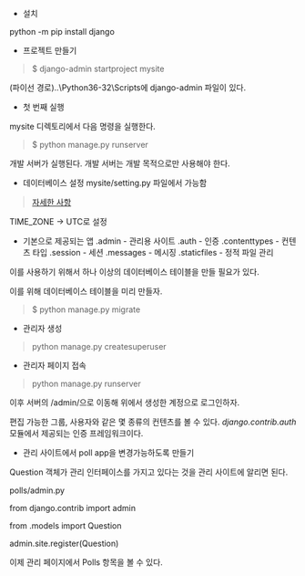 * 설치

python -m pip install django

* 프로젝트 만들기
>$ django-admin startproject mysite

(파이선 경로)..\Python36-32\Scripts에 django-admin 파일이 있다.

* 첫 번째 실행

mysite 디렉토리에서 다음 명령을 실행한다.
>$ python manage.py runserver

개발 서버가 실행된다.
개발 서버는 개발 목적으로만 사용해야 한다.

* 데이터베이스 설정
mysite/setting.py 파일에서 가능함
> [자세한 사항](https://docs.djangoproject.com/ko/1.11/intro/tutorial02/)

TIME_ZONE -> UTC로 설정

* 기본으로 제공되는 앱
.admin - 관리용 사이트
.auth - 인증
.contenttypes - 컨텐츠 타입
.session - 세션
.messages - 메시징
.staticfiles - 정적 파일 관리

이를 사용하기 위해서 하나 이상의 데이터베이스 테이블을 만들 필요가 있다.

이를 위해 데이터베이스 테이블을 미리 만들자.

>$ python manage.py migrate

* 관리자 생성
> python manage.py createsuperuser

* 관리자 페이지 접속

> python manage.py runserver

이후 서버의 /admin/으로 이동해 위에서 생성한 계정으로 로그인하자.

편집 가능한 그룹, 사용자와 같은 몇 종류의 컨텐츠를 볼 수 있다. _django.contrib.auth_ 모듈에서 제공되는 인증 프레임워크이다.

* 관리 사이트에서 poll app을 변경가능하도록 만들기

Question 객체가 관리 인터페이스를 가지고 있다는 것을 관리 사이트에 알리면 된다.

polls/admin.py
>
from django.contrib import admin

from .models import Question

admin.site.register(Question)
>

이제 관리 페이지에서 Polls 항목을 볼 수 있다.